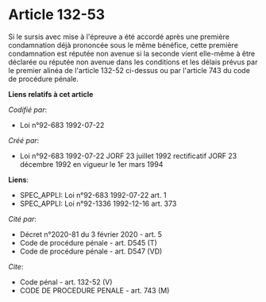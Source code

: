 # Article 132-53

Si le sursis avec mise à l'épreuve a été accordé après une première condamnation déjà prononcée sous le même bénéfice, cette
première condamnation est réputée non avenue si la seconde vient elle-même à être déclarée ou réputée non avenue dans les
conditions et les délais prévus par le premier alinéa de l'article 132-52 ci-dessus ou par l'article 743 du code de procédure
pénale.

**Liens relatifs à cet article**

_Codifié par_:

  - Loi n°92-683 1992-07-22

_Créé par_:

  - Loi n°92-683 1992-07-22 JORF 23 juillet 1992 rectificatif JORF 23 décembre 1992 en vigueur le 1er mars 1994

**Liens**:

  - SPEC_APPLI: Loi n°92-683 1992-07-22 art. 1
  - SPEC_APPLI: Loi n°92-1336 1992-12-16 art. 373

_Cité par_:

  - Décret n°2020-81 du 3 février 2020 - art. 5
  - Code de procédure pénale - art. D545 (T)
  - Code de procédure pénale - art. D547 (VD)

_Cite_:

  - Code pénal - art. 132-52 (V)
  - CODE DE PROCEDURE PENALE - art. 743 (M)
